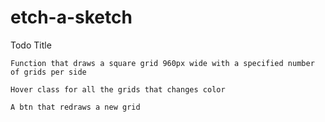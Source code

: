 # etch-a-sketch
Todo 
    Title
    
    Function that draws a square grid 960px wide with a specified number of grids per side

    Hover class for all the grids that changes color

    A btn that redraws a new grid